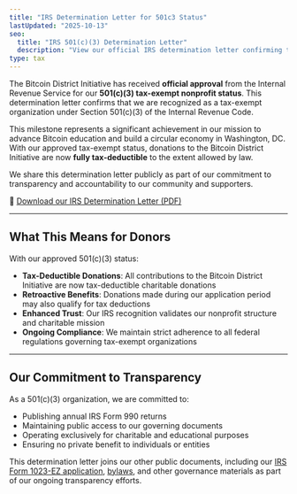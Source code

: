 ```yaml
---
title: "IRS Determination Letter for 501c3 Status"
lastUpdated: "2025-10-13"
seo:
  title: "IRS 501(c)(3) Determination Letter"
  description: "View our official IRS determination letter confirming the Bitcoin District Initiative's 501(c)(3) tax-exempt status approval."
type: tax
---
```


The Bitcoin District Initiative has received **official approval** from the Internal Revenue Service for our **501(c)(3) tax-exempt nonprofit status**. This determination letter confirms that we are recognized as a tax-exempt organization under Section 501(c)(3) of the Internal Revenue Code.

This milestone represents a significant achievement in our mission to advance Bitcoin education and build a circular economy in Washington, DC. With our approved tax-exempt status, donations to the Bitcoin District Initiative are now **fully tax-deductible** to the extent allowed by law.

We share this determination letter publicly as part of our commitment to transparency and accountability to our community and supporters.

📄 [Download our IRS Determination Letter (PDF)](/docs/501c3_approval_public.pdf)

---

## What This Means for Donors

With our approved 501(c)(3) status:

- **Tax-Deductible Donations**: All contributions to the Bitcoin District Initiative are now tax-deductible charitable donations
- **Retroactive Benefits**: Donations made during our application period may also qualify for tax deductions
- **Enhanced Trust**: Our IRS recognition validates our nonprofit structure and charitable mission
- **Ongoing Compliance**: We maintain strict adherence to all federal regulations governing tax-exempt organizations

---

## Our Commitment to Transparency

As a 501(c)(3) organization, we are committed to:

- Publishing annual IRS Form 990 returns
- Maintaining public access to our governing documents
- Operating exclusively for charitable and educational purposes
- Ensuring no private benefit to individuals or entities

This determination letter joins our other public documents, including our [IRS Form 1023-EZ application](/docs/1023ez), [bylaws](/docs/bylaws), and other governance materials as part of our ongoing transparency efforts.
